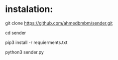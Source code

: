 # instalation:
git clone https://github.com/ahmedbmbm/sender.git

cd sender

pip3 install -r requierments.txt

python3 sender.py
